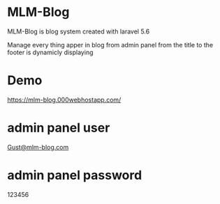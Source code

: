 # MLM-Blog
MLM-Blog is blog system created with laravel 5.6

Manage every thing apper in blog from admin panel from the title to the footer is dynamicly displaying



# Demo
https://mlm-blog.000webhostapp.com/

# admin panel user
Gust@mlm-blog.com
# admin panel password
123456
